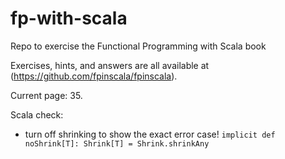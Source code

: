 # fp-with-scala
Repo to exercise the Functional Programming with Scala book 

Exercises, hints, and answers are all available at (https://github.com/fpinscala/fpinscala).

Current page: 35.


Scala check:
- turn off shrinking to show the exact error case!
  `implicit def noShrink[T]: Shrink[T] = Shrink.shrinkAny`